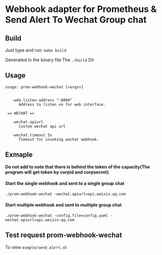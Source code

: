 # Webhook adapter for Prometheus & Send Alert To Wechat Group chat

## Build

Just type and run: `make build`

Generated in the binary file The `./build` Dir

## Usage

```
usage: prom-webhook-wechat [<args>]


   -web.listen-address ":8060"
      Address to listen on for web interface.

 == WECHAT ==

   -wechat.apiurl
      Custom wechat api url

   -wechat.timeout 5s
      Timeout for invoking wechat webhook.
```

## Exmaple

**Do not add to note that there is behind the token of the capacity(The program will get token by corpid and corpsecret)**

#### Start the single webhook and sent to a single group chat
```
./prom-webhook-wechat -wechat.apiurl=api.weixin.qq.com
```
#### Start multiple webhook and sent to multiple group chat
```
./prom-webhook-wechat -config.file=config.yaml -wechat.apiurl=api.weixin.qq.com
```

## Test request prom-webhook-wechat

To view `exmple/send_alert.sh`
